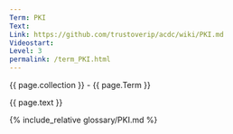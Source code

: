 ```yaml
---
Term: PKI
Text: 
Link: https://github.com/trustoverip/acdc/wiki/PKI.md
Videostart: 
Level: 3
permalink: /term_PKI.html
---
```


{{ page.collection }} - {{ page.Term }}

   {{ page.text }}

{% include_relative glossary/PKI.md %}
